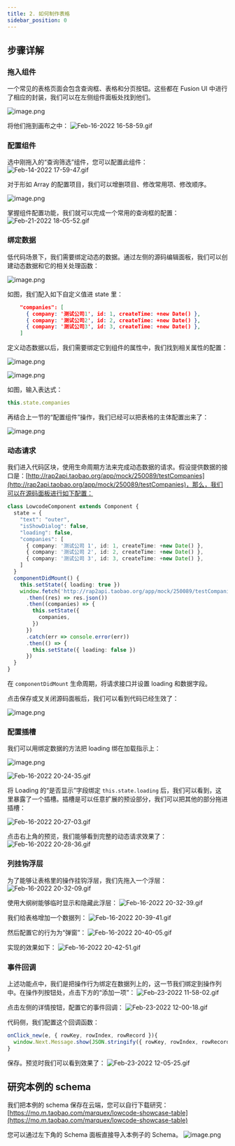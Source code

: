 ```yaml
---
title: 2. 如何制作表格
sidebar_position: 0
---
```

## 步骤详解
### 拖入组件

一个常见的表格页面会包含查询框、表格和分页按钮。这些都在 Fusion UI 中进行了相应的封装，我们可以在左侧组件面板处找到他们。

![image.png](https://img.alicdn.com/imgextra/i2/O1CN01UU8pVT26XN1A0ExVG_!!6000000007671-2-tps-3032-1648.png)

将他们拖到画布之中：
![Feb-16-2022 16-58-59.gif](https://cdn.nlark.com/yuque/0/2022/gif/242652/1645002115004-4f01eb8d-cf68-4a7c-b0db-bc5aaf2604a3.gif#clientId=uf61aba9b-3a69-4&crop=0&crop=0&crop=1&crop=1&from=paste&height=396&id=uf69dc239&margin=%5Bobject%20Object%5D&name=Feb-16-2022%2016-58-59.gif&originHeight=792&originWidth=1534&originalType=binary&ratio=1&rotation=0&showTitle=false&size=7510570&status=done&style=stroke&taskId=ua6ea2651-6c6c-4762-98cc-cc3ab5734cd&title=&width=767)
### 配置组件

选中刚拖入的“查询筛选”组件，您可以配置此组件：
![Feb-14-2022 17-59-47.gif](https://img.alicdn.com/imgextra/i2/O1CN01RiDUy31aufSeVk8IN_!!6000000003390-1-tps-1532-792.gif)

对于形如 Array 的配置项目，我们可以增删项目、修改常用项、修改顺序。

![image.png](https://img.alicdn.com/imgextra/i2/O1CN01eWOK0d1fOfsF9PZu9_!!6000000003997-2-tps-3060-1476.png)

掌握组件配置功能，我们就可以完成一个常用的查询框的配置：
![Feb-21-2022 18-05-52.gif](https://cdn.nlark.com/yuque/0/2022/gif/242652/1645437973453-1fd1dc10-99ad-4c18-af49-2741bd81c4ae.gif#clientId=u022fc577-71a7-4&crop=0&crop=0&crop=1&crop=1&from=paste&height=395&id=u964ae52f&margin=%5Bobject%20Object%5D&name=Feb-21-2022%2018-05-52.gif&originHeight=790&originWidth=1532&originalType=binary&ratio=1&rotation=0&showTitle=false&size=7210902&status=done&style=stroke&taskId=u9e39c54a-7467-4a96-b716-681cf598f09&title=&width=766)

### 绑定数据

低代码场景下，我们需要绑定动态的数据。通过左侧的源码编辑面板，我们可以创建动态数据和它的相关处理函数：

![image.png](https://img.alicdn.com/imgextra/i1/O1CN015Bw2aQ1jaMRWoYzv5_!!6000000004564-2-tps-2976-1478.png)

如图，我们配入如下自定义值进 state 里：
```json
    "companies": [
      { company: '测试公司1', id: 1, createTime: +new Date() },
      { company: '测试公司2', id: 2, createTime: +new Date() },
      { company: '测试公司3', id: 3, createTime: +new Date() },
    ]
```
定义动态数据以后，我们需要绑定它到组件的属性中，我们找到相关属性的配置：

![image.png](https://img.alicdn.com/imgextra/i3/O1CN013Cu5OE1CXGRhyEmbJ_!!6000000000090-2-tps-3546-1792.png)

![image.png](https://img.alicdn.com/imgextra/i3/O1CN01iaK15j1bgIeO65svI_!!6000000003494-2-tps-3428-1640.png)

如图，输入表达式：

```javascript
this.state.companies
```

再结合上一节的“配置组件”操作，我们已经可以把表格的主体配置出来了：

![image.png](https://img.alicdn.com/imgextra/i2/O1CN01p8QJ5C1buxKDTS1cU_!!6000000003526-2-tps-3058-1640.png)

### 动态请求

我们进入代码区块，使用生命周期方法来完成动态数据的请求。假设提供数据的接口是：[http://rap2api.taobao.org/app/mock/250089/testCompanies](http://rap2api.taobao.org/app/mock/250089/testCompanies)，那么，我们可以在源码面板进行如下配置：

```typescript
class LowcodeComponent extends Component {
  state = {
    "text": "outer",
    "isShowDialog": false,
    "loading": false,
    "companies": [
      { company: '测试公司 1', id: 1, createTime: +new Date() },
      { company: '测试公司 2', id: 2, createTime: +new Date() },
      { company: '测试公司 3', id: 3, createTime: +new Date() },
    ]
  }
  componentDidMount() {
    this.setState({ loading: true })
    window.fetch('http://rap2api.taobao.org/app/mock/250089/testCompanies')
      .then((res) => res.json())
      .then((companies) => {
        this.setState({
          companies,
        })
      })
      .catch(err => console.error(err))
      .then(() => {
        this.setState({ loading: false })
      })
  }
}
```

在 `componentDidMount` 生命周期，将请求接口并设置 loading 和数据字段。

点击保存或叉关闭源码面板后，我们可以看到代码已经生效了：

![image.png](https://img.alicdn.com/imgextra/i3/O1CN01lqjW8e1f39G8Zm7hQ_!!6000000003950-2-tps-3058-1634.png)

### 配置插槽

我们可以用绑定数据的方法把 loading 绑在加载指示上：

![image.png](https://img.alicdn.com/imgextra/i1/O1CN01K3Pwjo1PKWQcoBl5K_!!6000000001822-2-tps-3170-1904.png)

![Feb-16-2022 20-24-35.gif](https://cdn.nlark.com/yuque/0/2022/gif/242652/1645014292272-68e07740-47dc-4c94-8437-beded0b07c63.gif#clientId=uf61aba9b-3a69-4&crop=0&crop=0&crop=1&crop=1&from=paste&height=396&id=u4506fc72&margin=%5Bobject%20Object%5D&name=Feb-16-2022%2020-24-35.gif&originHeight=792&originWidth=1532&originalType=binary&ratio=1&rotation=0&showTitle=false&size=6960677&status=done&style=stroke&taskId=u9fe02184-e6dc-4886-b371-c48ca1e2832&title=&width=766)

将 Loading 的“是否显示”字段绑定 `this.state.loading` 后，我们可以看到，这里暴露了一个插槽。插槽是可以任意扩展的预设部分，我们可以把其他的部分拖进插槽：

![Feb-16-2022 20-27-03.gif](https://img.alicdn.com/imgextra/i2/O1CN01HSBncU1XWRfPdwlPK_!!6000000002931-1-tps-1528-792.gif)

点击右上角的预览，我们能够看到完整的动态请求效果了：
![Feb-16-2022 20-28-36.gif](https://img.alicdn.com/imgextra/i3/O1CN01o5THZf1fkesw2nZEC_!!6000000004045-1-tps-1534-792.gif)

### 列挂钩浮层

为了能够让表格里的操作挂钩浮层，我们先拖入一个浮层：
![Feb-16-2022 20-32-09.gif](https://cdn.nlark.com/yuque/0/2022/gif/242652/1645014772471-0fce9b50-0f70-492e-bb53-5f875c00f5b4.gif#clientId=uf61aba9b-3a69-4&crop=0&crop=0&crop=1&crop=1&from=paste&height=396&id=u4d33cd05&margin=%5Bobject%20Object%5D&name=Feb-16-2022%2020-32-09.gif&originHeight=792&originWidth=1532&originalType=binary&ratio=1&rotation=0&showTitle=false&size=7475148&status=done&style=stroke&taskId=u9dc26cba-41eb-4fe8-b96f-fe391968861&title=&width=766)

使用大纲树能够临时显示和隐藏此浮层：
![Feb-16-2022 20-32-39.gif](https://cdn.nlark.com/yuque/0/2022/gif/242652/1645014828329-b2de4db6-9032-4280-b886-db17070eea21.gif#clientId=uf61aba9b-3a69-4&crop=0&crop=0&crop=1&crop=1&from=paste&height=396&id=ue27e6676&margin=%5Bobject%20Object%5D&name=Feb-16-2022%2020-32-39.gif&originHeight=792&originWidth=1530&originalType=binary&ratio=1&rotation=0&showTitle=false&size=7335022&status=done&style=stroke&taskId=u73554a5d-5ebe-48d1-a861-426ba8501b1&title=&width=765)

我们给表格增加一个数据列：
![Feb-16-2022 20-39-41.gif](https://img.alicdn.com/imgextra/i2/O1CN012K6qWI1hgCG6KwRF7_!!6000000004306-1-tps-1532-792.gif)

然后配置它的行为为“弹窗”：
![Feb-16-2022 20-40-05.gif](https://cdn.nlark.com/yuque/0/2022/gif/242652/1645015223838-7f180e28-43e0-442b-a47e-ea5ff69d4900.gif#clientId=uf61aba9b-3a69-4&crop=0&crop=0&crop=1&crop=1&from=paste&height=396&id=u80f44f38&margin=%5Bobject%20Object%5D&name=Feb-16-2022%2020-40-05.gif&originHeight=792&originWidth=1532&originalType=binary&ratio=1&rotation=0&showTitle=false&size=7261162&status=done&style=stroke&taskId=u3828503a-ecac-452a-8d20-02e4a46ad02&title=&width=766)

实现的效果如下：
![Feb-16-2022 20-42-51.gif](https://img.alicdn.com/imgextra/i4/O1CN018iana91j4l71QTmpE_!!6000000004495-1-tps-1534-792.gif)

### 事件回调

上述功能点中，我们是把操作行为绑定在数据列上的，这一节我们绑定到操作列中。在操作列按钮处，点击下方的“添加一项”：
![Feb-23-2022 11-58-02.gif](https://cdn.nlark.com/yuque/0/2022/gif/242652/1645588703676-2a36cab4-52f4-4f31-9018-d56b41a55283.gif#clientId=u74bf469f-47f0-4&crop=0&crop=0&crop=1&crop=1&from=paste&height=395&id=u18d8ea0b&margin=%5Bobject%20Object%5D&name=Feb-23-2022%2011-58-02.gif&originHeight=790&originWidth=1534&originalType=binary&ratio=1&rotation=0&showTitle=false&size=8440133&status=done&style=stroke&taskId=u73e25800-c0fa-486b-9b68-4df7db9b9f1&title=&width=767)

点击左侧的详情按钮，配置它的事件回调：
![Feb-23-2022 12-00-18.gif](https://cdn.nlark.com/yuque/0/2022/gif/242652/1645588832183-7ed0f06b-731d-4bd8-b934-723de43a8b42.gif#clientId=u74bf469f-47f0-4&crop=0&crop=0&crop=1&crop=1&from=paste&height=395&id=u59505da7&margin=%5Bobject%20Object%5D&name=Feb-23-2022%2012-00-18.gif&originHeight=790&originWidth=1534&originalType=binary&ratio=1&rotation=0&showTitle=false&size=9047220&status=done&style=stroke&taskId=ub8ab1b4e-4195-426f-b792-fc8bf91d142&title=&width=767)

代码侧，我们配置这个回调函数：
```javascript
onClick_new(e, { rowKey, rowIndex, rowRecord }){
  window.Next.Message.show(JSON.stringify({ rowKey, rowIndex, rowRecord }))
}
```
保存。预览时我们可以看到效果了：
![Feb-23-2022 12-05-25.gif](https://img.alicdn.com/imgextra/i3/O1CN01CXi1zJ1N302paKUre_!!6000000001513-1-tps-1532-790.gif)
## 研究本例的 schema

我们把本例的 schema 保存在云端，您可以自行下载研究：[https://mo.m.taobao.com/marquex/lowcode-showcase-table](https://mo.m.taobao.com/marquex/lowcode-showcase-table)

您可以通过左下角的 Schema 面板直接导入本例子的 Schema。
![image.png](https://img.alicdn.com/imgextra/i1/O1CN01z2LXgW1iFSklNRzTN_!!6000000004383-2-tps-3054-1620.png)
